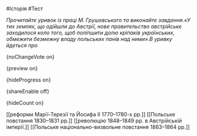 #Історія #Тест

*Прочитайте уривок із праці М. Грушевського та виконайте завдання.«У  тих землях, що одійшли до Австрії, нове правительство австрійське  заходилося коло того, щоб поліпшити долю кріпаків українських, обмежити  безмежну владу польських панів над ними».В уривку йдеться про*

{noChangeVote on}

{preview on}

{hideProgress on}

{shareEnable off}

{hideCount on}

[[реформи Марії-Терезії та Йосифа ІІ 1770–1780-х рр.]]
[[Польське повстання 1830–1831 рр.]]
[[революцію 1848–1849 рр. в Австрійській імперії.]]
[[Польське національно-визвольне повстання 1863–1864 рр.]]
